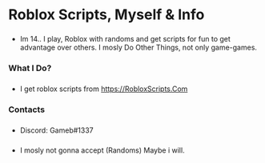 # Roblox Scripts, Myself & Info
###
* Im 14.. I play, Roblox with randoms and get scripts for fun to get advantage over others. I mosly Do Other Things, not only game-games.
###
### What I Do?
###
* I get roblox scripts from https://RobloxScripts.Com
###
### Contacts 
###
* Discord: Gameb#1337
###
* I mosly not gonna accept (Randoms) Maybe i will. 
